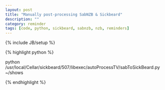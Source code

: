 ```yaml
---
layout: post
title: "Manually post-processing SabNZB & Sickbeard"
description: ""
category: reminder
tags: [code, python, sickbeard, sabnzb, nzb, reminders]
---
```

{% include JB/setup %}

{% highlight python %}

python /usr/local/Cellar/sickbeard/507/libexec/autoProcessTV/sabToSickBeard.py ~/shows

{% endhighlight %}

